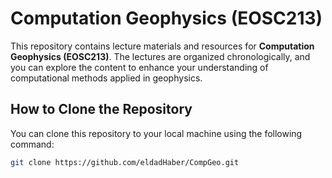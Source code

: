 # Computation Geophysics (EOSC213)

This repository contains lecture materials and resources for **Computation Geophysics (EOSC213)**. The lectures are organized chronologically, and you can explore the content to enhance your understanding of computational methods applied in geophysics.

## How to Clone the Repository

You can clone this repository to your local machine using the following command:

```bash
git clone https://github.com/eldadHaber/CompGeo.git
